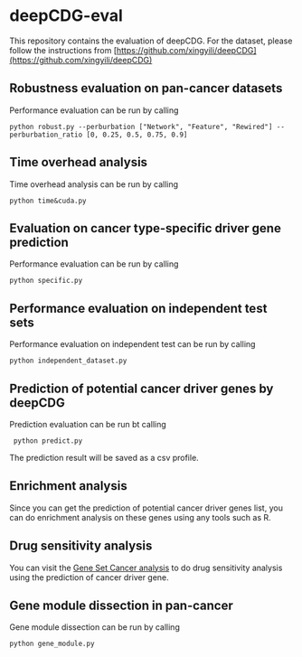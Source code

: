 # deepCDG-eval
This repository contains the evaluation of deepCDG. For the dataset, please follow the instructions from [https://github.com/xingyili/deepCDG](https://github.com/xingyili/deepCDG)
##  Robustness evaluation on pan-cancer datasets
Performance evaluation can be run by calling

``python robust.py --perburbation ["Network", "Feature", "Rewired"] -- perburbation_ratio [0, 0.25, 0.5, 0.75, 0.9]``

## Time overhead analysis
Time overhead analysis can be run by calling

``python time&cuda.py``

## Evaluation on cancer type-specific driver gene prediction
Performance evaluation can be run by calling

``python specific.py``

## Performance evaluation on independent test sets
Performance evaluation on independent test can be run by calling

``python independent_dataset.py``

## Prediction of potential cancer driver genes by deepCDG
Prediction evaluation can be run bt calling

`` python predict.py``

The prediction result will be saved as a csv profile. 

## Enrichment analysis
Since you can get the prediction of potential cancer driver genes list, you can do enrichment analysis on these genes using any tools such as R.

## Drug sensitivity analysis
You can visit the [Gene Set Cancer analysis](http://bioinfo.life.hust.edu.cn/GSCA) to do drug sensitivity analysis using the prediction of cancer driver gene.

## Gene module dissection in pan-cancer
Gene module dissection can be run by calling

``python gene_module.py``
